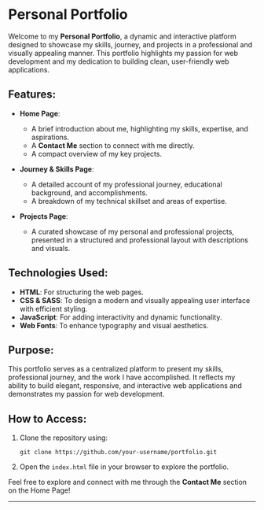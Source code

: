 
# Personal Portfolio

Welcome to my **Personal Portfolio**, a dynamic and interactive platform designed to showcase my skills, journey, and projects in a professional and visually appealing manner. This portfolio highlights my passion for web development and my dedication to building clean, user-friendly web applications.

## Features:
- **Home Page**:  
   - A brief introduction about me, highlighting my skills, expertise, and aspirations.  
   - A **Contact Me** section to connect with me directly.  
   - A compact overview of my key projects.

- **Journey & Skills Page**:  
   - A detailed account of my professional journey, educational background, and accomplishments.  
   - A breakdown of my technical skillset and areas of expertise.

- **Projects Page**:  
   - A curated showcase of my personal and professional projects, presented in a structured and professional layout with descriptions and visuals.  

## Technologies Used:
- **HTML**: For structuring the web pages.  
- **CSS & SASS**: To design a modern and visually appealing user interface with efficient styling.  
- **JavaScript**: For adding interactivity and dynamic functionality.  
- **Web Fonts**: To enhance typography and visual aesthetics.  

## Purpose:
This portfolio serves as a centralized platform to present my skills, professional journey, and the work I have accomplished. It reflects my ability to build elegant, responsive, and interactive web applications and demonstrates my passion for web development.

## How to Access:
1. Clone the repository using:  
   ```
   git clone https://github.com/your-username/portfolio.git
   ```
2. Open the `index.html` file in your browser to explore the portfolio.

Feel free to explore and connect with me through the **Contact Me** section on the Home Page!  

---
